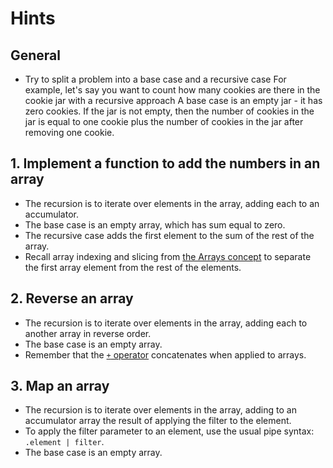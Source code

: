 # Hints

## General

- Try to split a problem into a base case and a recursive case
  For example, let's say you want to count how many cookies are there in the cookie jar with a recursive approach
  A base case is an empty jar - it has zero cookies.
  If the jar is not empty, then the number of cookies in the jar is equal to one cookie plus the number of cookies in the jar after removing one cookie.

## 1. Implement a function to add the numbers in an array

- The recursion is to iterate over elements in the array, adding each to an accumulator.
- The base case is an empty array, which has sum equal to zero.
- The recursive case adds the first element to the sum of the rest of the array.
- Recall array indexing and slicing from [the Arrays concept][arrays-concept] to separate the first array element from the rest of the elements.

## 2. Reverse an array

- The recursion is to iterate over elements in the array, adding each to another array in reverse order.
- The base case is an empty array.
- Remember that the [`+` operator][manual-addition] concatenates when applied to arrays.

## 3. Map an array

- The recursion is to iterate over elements in the array, adding to an accumulator array the result of applying the filter to the element.
- To apply the filter parameter to an element, use the usual pipe syntax: `.element | filter`.
- The base case is an empty array.

[arrays-concept]: /tracks/jq/concepts/arrays
[manual-addition]: https://jqlang.github.io/jq/manual/v1.6/#Addition:+